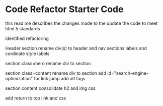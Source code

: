 # Code Refactor Starter Code

this read me describes the changes made to the update the code to meet html 5 standards 

identified refactoring

Header section
rename div(s) to header and nav sections labels and cordinate style labels 

section class=hero
rename div to section

section class=contant
rename div to section
add id="search-engine-optimization" for link jump
add alt tags

section content
consolidate h2 and img css  

add return to top link and css